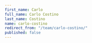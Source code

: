 ```yaml
---
first_name: Carlo
full_name: Carlo Costino
last_name: Costino
name: carlo-costino
redirect_from: "/team/carlo-costino/"
published: false
---
```


